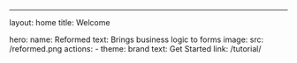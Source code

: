 ---

layout: home
title: Welcome

hero:
name: Reformed
text: Brings business logic to forms
image:
src: /reformed.png
actions: - theme: brand
text: Get Started
link: /tutorial/
